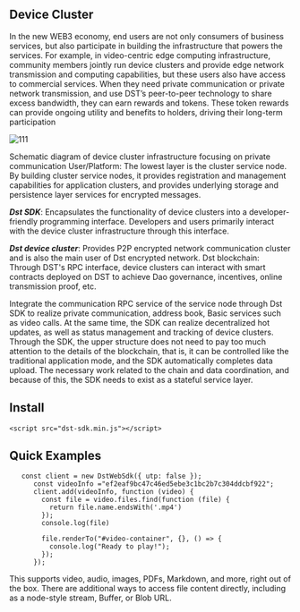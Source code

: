 ## Device Cluster

In the new WEB3 economy, end users are not only consumers of business services, but also participate in building the infrastructure that powers the services. For example, in video-centric edge computing infrastructure, community members jointly run device clusters and provide edge network transmission and computing capabilities, but these users also have access to commercial services. When they need private communication or private network transmission, and use DST’s peer-to-peer technology to share excess bandwidth, they can earn rewards and tokens. These token rewards can provide ongoing utility and benefits to holders, driving their long-term participation


![111](https://github.com/pracewol/home/assets/108162207/4d1237d7-4557-48e5-aaba-0f3a28b30ce5)

Schematic diagram of device cluster infrastructure focusing on private communication
User/Platform: The lowest layer is the cluster service node. By building cluster service nodes, it provides registration and management capabilities for application clusters, and provides underlying storage and persistence layer services for encrypted messages.

***Dst SDK***: Encapsulates the functionality of device clusters into a developer-friendly programming interface. Developers and users primarily interact with the device cluster infrastructure through this interface.

***Dst device cluster***: Provides P2P encrypted network communication cluster and is also the main user of Dst encrypted network.
Dst blockchain: Through DST's RPC interface, device clusters can interact with smart contracts deployed on DST to achieve Dao governance, incentives, online transmission proof, etc.

Integrate the communication RPC service of the service node through Dst SDK to realize private communication, address book,
Basic services such as video calls. At the same time, the SDK can realize decentralized hot updates, as well as status management and tracking of device clusters. Through the SDK, the upper structure does not need to pay too much attention to the details of the blockchain, that is, it can be controlled like the traditional application mode, and the SDK automatically completes data upload. The necessary work related to the chain and data coordination, and because of this, the SDK needs to exist as a stateful service layer.



## Install
```
<script src="dst-sdk.min.js"></script>
```

## Quick Examples
```
   const client = new DstWebSdk({ utp: false });
      const videoInfo ="ef2eaf9bc47c46ed5ebe3c1bc2b7c304ddcbf922";
      client.add(videoInfo, function (video) {
        const file = video.files.find(function (file) {
          return file.name.endsWith('.mp4')
        });
        console.log(file)

        file.renderTo("#video-container", {}, () => {
          console.log("Ready to play!");
        });
      });
````

This supports video, audio, images, PDFs, Markdown, and more, right out of the box. There are additional ways to access file content directly, including as a node-style stream, Buffer, or Blob URL.
